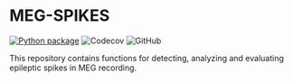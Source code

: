# MEG-SPIKES

[![Python package](https://github.com/MEG-SPIKES/megspikes/actions/workflows/python-package.yml/badge.svg)](https://github.com/MEG-SPIKES/megspikes/actions/workflows/python-package.yml)
![Codecov](https://img.shields.io/codecov/c/github/MEG-SPIKES/megspikes?token=JPN3YML3LY)
![GitHub](https://img.shields.io/github/license/MEG-SPIKES/megspikes)

This repository contains functions for detecting, analyzing and evaluating epileptic spikes in MEG recording.
